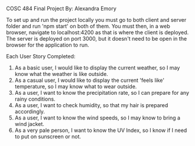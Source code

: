 COSC 484 Final Project
By: Alexandra Emory

To set up and run the project locally you must go to both client and server folder and run 'npm start' on both of them.
You must then, in a web browser, navigate to localhost:4200 as that is where the client is deployed. The server is deployed on port 3000, 
but it doesn't need to be open in the browser for the application to run. 

Each User Story Completed:
1. As a basic user, I would like to display the current weather, so I may know what the weather is like outside.
2. As a casual user, I would like to display the current 'feels like' temperature, so I may know what to wear outside.
3. As a user, I want to know the precipitation rate, so I can prepare for any rainy conditions.
4. As a user, I want to check humidity, so that my hair is prepared accordingly.
5. As a user, I want to know the wind speeds, so I may know to bring a wind jacket.
6. As a very pale person, I want to know the UV Index, so I know if I need to put on sunscreen or not. 

